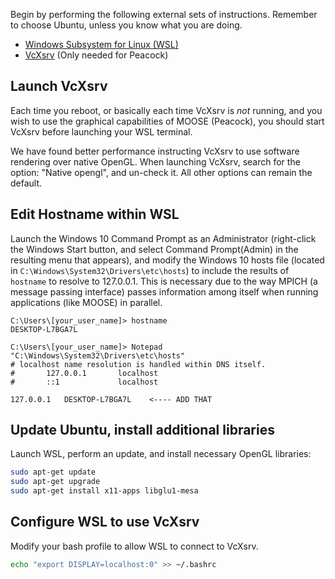 Begin by performing the following external sets of instructions. Remember to choose Ubuntu, unless you know what you are doing.

- [Windows Subsystem for Linux (WSL)](https://msdn.microsoft.com/en-us/commandline/wsl/install_guide)
- [VcXsrv](https://sourceforge.net/projects/vcxsrv/reviews/) (Only needed for Peacock)

## Launch VcXsrv

Each time you reboot, or basically each time VcXsrv is *not* running, and you wish to use the graphical capabilities of MOOSE (Peacock), you should start VcXsrv before launching your WSL terminal.

We have found better performance instructing VcXsrv to use software rendering over native OpenGL. When launching VcXsrv, search for the option: "Native opengl", and un-check it. All other options can remain the default.

## Edit Hostname within WSL

Launch the Windows 10 Command Prompt as an Administrator (right-click the Windows Start button, and select Command Prompt(Admin) in the resulting menu that appears), and modify the Windows 10 hosts file (located in `C:\Windows\System32\Drivers\etc\hosts`) to include the results of `hostname` to resolve to 127.0.0.1. This is necessary due to the way
MPICH (a message passing interface) passes information among itself when running applications (like MOOSE) in parallel.

```
C:\Users\[your_user_name]> hostname
DESKTOP-L7BGA7L

C:\Users\[your_user_name]> Notepad "C:\Windows\System32\Drivers\etc\hosts"
# localhost name resolution is handled within DNS itself.
#       127.0.0.1       localhost
#       ::1             localhost

127.0.0.1   DESKTOP-L7BGA7L    <---- ADD THAT
```

## Update Ubuntu, install additional libraries

Launch WSL, perform an update, and install necessary OpenGL libraries:

```bash
sudo apt-get update
sudo apt-get upgrade
sudo apt-get install x11-apps libglu1-mesa
```

## Configure WSL to use VcXsrv

Modify your bash profile to allow WSL to connect to VcXsrv.

```bash
echo "export DISPLAY=localhost:0" >> ~/.bashrc
```

